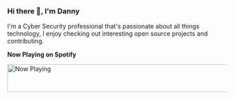 ### Hi there 👋, I'm Danny

<!--
**dannyycc/dannyycc** is a ✨ _special_ ✨ repository because its `README.md` (this file) appears on your GitHub profile.

Here are some ideas to get you started:

- 🔭 I’m currently working on ...
- 🌱 I’m currently learning ...
- 👯 I’m looking to collaborate on ...
- 🤔 I’m looking for help with ...
- 💬 Ask me about ...
- 📫 How to reach me: ...
- 😄 Pronouns: ...
- ⚡ Fun fact: ...

- 🔭 I’m currently working on my own blog with Hugo & Netlify
- 🌱 I’m currently learning C

-->

I'm a Cyber Security professional that's passionate about all things technology, I enjoy checking out interesting open source projects and contributing.


**Now Playing on Spotify**

<a href="https://dannyycc-spotify.vercel.app/now-playing?open">
    <img src="https://dannyycc-spotify.vercel.app/now-playing" width="540" height="64" alt="Now Playing">
</a>


<!--
<table>
  <thead>
    <tr>
      <th>📈 Top Tracks</th>
    </tr>
  </thead>
  <tbody>
    <tr>
      <td><a href="https://dannyycc-spotify.vercel.app/top-tracks?i=1&open"><img src="https://dannyycc-spotify.vercel.app/top-tracks?i=1" width="540" height="64"></a></td>
    </tr>
    <tr></tr> 
    <tr>
      <td><a href="hhttps://dannyycc-spotify.vercel.app/top-tracks?i=2&open"><img src="https://dannyycc-spotify.vercel.app/top-tracks?i=2" width="540" height="64"></a></td>
    </tr>
    <tr></tr> 
    <tr>
      <td><a href="https://dannyycc-spotify.vercel.app/top-tracks?i=3&open"><img src="https://dannyycc-spotify.vercel.app/top-tracks?i=3" width="540" height="64"></a></td>
    </tr>
  </tbody>
</table>
-->
